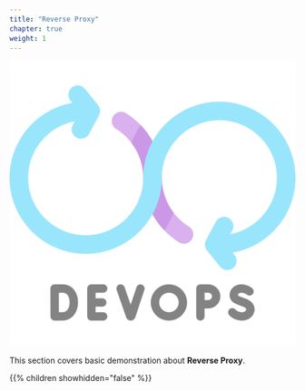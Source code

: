 ```yaml
---
title: "Reverse Proxy"
chapter: true
weight: 1
---
```


![DevOps](/images/devops.png?width=20pc)

This section covers basic demonstration about **Reverse Proxy**.

{{% children showhidden="false" %}}
